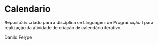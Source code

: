 # Calendario
Repositório criado para a disciplina de Linguagem de Programação I para realização da atividade de criação de calendário iterativo.

Danilo Felype
